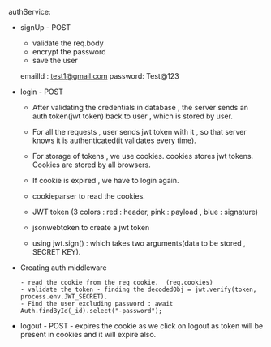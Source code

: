 authService:

- signUp - POST

  - validate the req.body
  - encrypt the password
  - save the user

  emailId : test1@gmail.com
  password: Test@123

- login - POST

  - After validating the credentials in database , the server sends an auth token(jwt token) back to user , which is stored by user.
  - For all the requests , user sends jwt token with it , so that server knows it is authenticated(it validates every time).
  - For storage of tokens , we use cookies. cookies stores jwt tokens. Cookies are stored by all browsers.
  - If cookie is expired , we have to login again.

  - cookieparser to read the cookies.

  - JWT token (3 colors : red : header, pink : payload , blue : signature)
  - jsonwebtoken to create a jwt token
  - using jwt.sign() : which takes two arguments(data to be stored , SECRET KEY).

- Creating auth middleware

      - read the cookie from the req cookie.  (req.cookies)
      - validate the token - finding the decodedObj = jwt.verify(token, process.env.JWT_SECRET).
      - Find the user excluding password : await Auth.findById(_id).select("-password");

- logout - POST
      - expires the cookie as we click on logout as token will be present in cookies and it will expire also.
